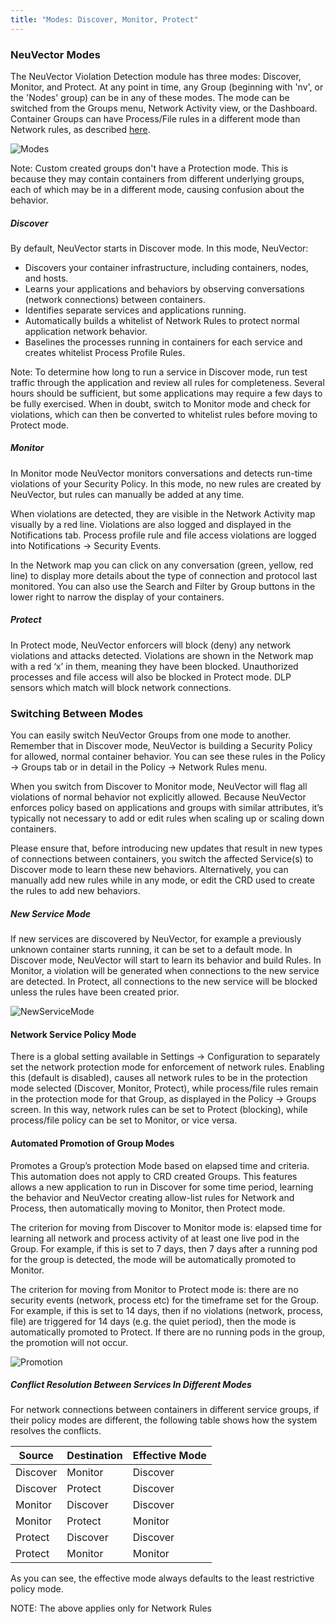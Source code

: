 ```yaml
---
title: "Modes: Discover, Monitor, Protect"
---
```


### NeuVector Modes

The NeuVector Violation Detection module has three modes: Discover, Monitor, and Protect. At any point in time, any Group (beginning with 'nv', or the 'Nodes' group) can be in any of these modes. The mode can be switched from the Groups menu, Network Activity view, or the Dashboard. Container Groups can have Process/File rules in a different mode than Network rules, as described [here](/policy/modes#split-policy-mode).

![Modes](/img/05.policy/02.modes/switchmodes.png)

Note: Custom created groups don't have a Protection mode. This is because they may contain containers from different underlying groups, each of which may be in a different mode, causing confusion about the behavior.

##### Discover
By default, NeuVector starts in Discover mode. In this mode, NeuVector:
- Discovers your container infrastructure, including containers, nodes, and hosts.
- Learns your applications and behaviors by observing conversations (network connections) between containers.
- Identifies separate services and applications running.
- Automatically builds a whitelist of Network Rules to protect normal application network behavior.
- Baselines the processes running in containers for each service and creates whitelist Process Profile Rules.

Note: To determine how long to run a service in Discover mode, run test traffic through the application and review all rules for completeness. Several hours should be sufficient, but some applications may require a few days to be fully exercised. When in doubt, switch to Monitor mode and check for violations, which can then be converted to whitelist rules before moving to Protect mode.


##### Monitor
In Monitor mode NeuVector monitors conversations and detects run-time violations of your Security Policy. In this mode, no new rules are created by NeuVector, but rules can manually be added at any time.

When violations are detected, they are visible in the Network Activity map visually by a red line. Violations are also logged and displayed in the Notifications tab. Process profile rule and file access violations are logged into Notifications -> Security Events.

In the Network map you can click on any conversation (green, yellow, red line) to display more details about the type of connection and protocol last monitored. You can also use the Search and Filter by Group buttons in the lower right to narrow the display of your containers.

##### Protect
In Protect mode, NeuVector enforcers will block (deny) any network violations and attacks detected. Violations are shown in the Network map with a red ‘x’ in them, meaning they have been blocked. Unauthorized processes and file access will also be blocked in Protect mode. DLP sensors which match will block network connections.

### Switching Between Modes
You can easily switch NeuVector Groups from one mode to another. Remember that in Discover mode, NeuVector is building a Security Policy for allowed, normal container behavior. You can see these rules in the Policy -> Groups tab or in detail in the Policy -> Network Rules menu.

When you switch from Discover to Monitor mode, NeuVector will flag all violations of normal behavior not explicitly allowed. Because NeuVector enforces policy based on applications and groups with similar attributes, it’s typically not necessary to add or edit rules when scaling up or scaling down containers.

Please ensure that, before introducing new updates that result in new types of connections between containers, you switch the affected Service(s) to Discover mode to learn these new behaviors. Alternatively, you can manually add new rules while in any mode, or edit the CRD used to create the rules to add new behaviors.

##### New Service Mode
If new services are discovered by NeuVector, for example a previously unknown container starts running, it can be set to a default mode. In Discover mode, NeuVector will start to learn its behavior and build Rules. In Monitor, a violation will be generated when connections to the new service are detected. In Protect, all connections to the new service will be blocked unless the rules have been created prior.

![NewServiceMode](/img/05.policy/02.modes/newservices.png)

#### Network Service Policy Mode
There is a global setting available in Settings -> Configuration to separately set the network protection mode for enforcement of network rules. Enabling this (default is disabled), causes all network rules to be in the protection mode selected (Discover, Monitor, Protect), while process/file rules remain in the protection mode for that Group, as displayed in the Policy -> Groups screen. In this way, network rules can be set to Protect (blocking), while process/file policy can be set to Monitor, or vice versa.

#### Automated Promotion of Group Modes
Promotes a Group’s protection Mode based on elapsed time and criteria. This automation does not apply to CRD created Groups. This features allows a new application to run in Discover for some time period, learning the behavior and NeuVector creating allow-list rules for Network and Process, then automatically moving to Monitor, then Protect mode.

The criterion for moving from Discover to Monitor mode is: elapsed time for learning all network and process activity of at least one live pod in the Group. For example, if this is set to 7 days, then 7 days after a running pod for the group is detected, the mode will be automatically promoted to Monitor.

The criterion for moving from Monitor to Protect mode is: there are no security events (network, process etc) for the timeframe set for the Group. For example, if this is set to 14 days, then if no violations (network, process, file) are triggered for 14 days (e.g. the quiet period), then the mode is automatically promoted to Protect. If there are no running pods in the group, the promotion will not occur.

![Promotion](/img/05.policy/02.modes/policy_promotion.png)

##### Conflict Resolution Between Services In Different Modes
For network connections between containers in different service groups, if their policy modes are different, the following table shows how the system resolves the conflicts.


| Source | Destination | Effective Mode |
| ------ | ----------- | -------------- |
| Discover | Monitor | Discover |
| Discover | Protect | Discover |
| Monitor | Discover | Discover |
| Monitor | Protect | Monitor |
| Protect | Discover | Discover |
| Protect | Monitor | Monitor |

As you can see, the effective mode always defaults to the least restrictive policy mode.

NOTE:  The above applies only for Network Rules
